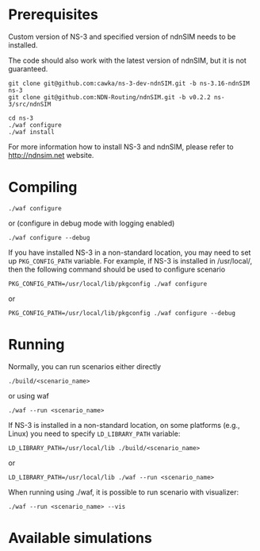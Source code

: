 Prerequisites
=============

Custom version of NS-3 and specified version of ndnSIM needs to be installed.

The code should also work with the latest version of ndnSIM, but it is not guaranteed.

    git clone git@github.com:cawka/ns-3-dev-ndnSIM.git -b ns-3.16-ndnSIM ns-3
    git clone git@github.com:NDN-Routing/ndnSIM.git -b v0.2.2 ns-3/src/ndnSIM

    cd ns-3
    ./waf configure
    ./waf install

For more information how to install NS-3 and ndnSIM, please refer to http://ndnsim.net website.

Compiling
=========

``./waf configure``

or (configure in debug mode with logging enabled)

``./waf configure --debug``

If you have installed NS-3 in a non-standard location, you may need to set up ``PKG_CONFIG_PATH`` variable.
For example, if NS-3 is installed in /usr/local/, then the following command should be used to
configure scenario

``PKG_CONFIG_PATH=/usr/local/lib/pkgconfig ./waf configure``

or

``PKG_CONFIG_PATH=/usr/local/lib/pkgconfig ./waf configure --debug``

Running
=======

Normally, you can run scenarios either directly

``./build/<scenario_name>``

or using waf

``./waf --run <scenario_name>``

If NS-3 is installed in a non-standard location, on some platforms (e.g., Linux) you need to specify ``LD_LIBRARY_PATH`` variable:

``LD_LIBRARY_PATH=/usr/local/lib ./build/<scenario_name>``

or

``LD_LIBRARY_PATH=/usr/local/lib ./waf --run <scenario_name>``


When running using ./waf, it is possible to run scenario with visualizer:

``./waf --run <scenario_name> --vis``


Available simulations
=====================

